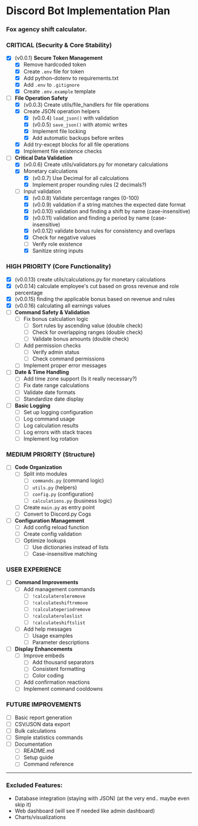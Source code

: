 # Discord Bot Implementation Plan

### Fox agency shift calculator.

### CRITICAL (Security & Core Stability)
- [x] (v0.0.1) **Secure Token Management**
    - [x] Remove hardcoded token
    - [x] Create `.env` file for token
    - [x] Add python-dotenv to requirements.txt
    - [x] Add `.env` to `.gitignore`
    - [x] Create `.env.example` template

- [ ] **File Operation Safety**
    - [x] (v0.0.3) Create utils/file_handlers for file operations
    - [x] Create JSON operation helpers
        - [x] (v0.0.4) `load_json()` with validation
        - [x] (v0.0.5) `save_json()` with atomic writes
        - [x] Implement file locking
        - [x] Add automatic backups before writes
    - [x] Add try-except blocks for all file operations
    - [x] Implement file existence checks

- [ ] **Critical Data Validation**
    - [x] (v0.0.6) Create utils/validators.py for monetary calculations
    - [x] Monetary calculations
        - [x] (v0.0.7) Use Decimal for all calculations
        - [x] Implement proper rounding rules (2 decimals?)
    - [ ] Input validation
        - [x] (v0.0.8) Validate percentage ranges (0-100)
        - [x] (v0.0.9) validation if a string matches the expected date format
        - [x] (v0.0.10) validation and finding a shift by name (case-insensitive)
        - [x] (v0.0.11) validation and finding a period by name (case-insensitive)
        - [x] (v0.0.12) validate bonus rules for consistency and overlaps
        - [x] Check for negative values
        - [ ] Verify role existence
        - [x] Sanitize string inputs

### HIGH PRIORITY (Core Functionality)
- [x] (v0.0.13) create utils/calculations.py for monetary calculations
- [x] (v0.0.14) calculate employee's cut based on gross revenue and role percentage
- [x] (v0.0.15) finding the applicable bonus based on revenue and rules
- [x] (v0.0.16) calculating all earnings values
- [ ] **Command Safety & Validation**
    - [ ] Fix bonus calculation logic
        - [ ] Sort rules by ascending value (double check)
        - [ ] Check for overlapping ranges (double check)
        - [ ] Validate bonus amounts (double check)
    - [ ] Add permission checks
        - [ ] Verify admin status
        - [ ] Check command permissions
    - [ ] Implement proper error messages

- [ ] **Date & Time Handling**
    - [ ] Add time zone support (Is it really necessary?)
    - [ ] Fix date range calculations
    - [ ] Validate date formats
    - [ ] Standardize date display

- [ ] **Basic Logging**
    - [ ] Set up logging configuration
    - [ ] Log command usage
    - [ ] Log calculation results
    - [ ] Log errors with stack traces
    - [ ] Implement log rotation

### MEDIUM PRIORITY (Structure)
- [ ] **Code Organization**
    - [ ] Split into modules
        - [ ] `commands.py` (command logic)
        - [ ] `utils.py` (helpers)
        - [ ] `config.py` (configuration)
        - [ ] `calculations.py` (business logic)
    - [ ] Create `main.py` as entry point
    - [ ] Convert to Discord.py Cogs

- [ ] **Configuration Management**
    - [ ] Add config reload function
    - [ ] Create config validation
    - [ ] Optimize lookups
        - [ ] Use dictionaries instead of lists
        - [ ] Case-insensitive matching

### USER EXPERIENCE
- [ ] **Command Improvements**
    - [ ] Add management commands
        - [ ] `!calculateroleremove`
        - [ ] `!calculateshiftremove`
        - [ ] `!calculateperiodremove`
        - [ ] `!calculateroleslist`
        - [ ] `!calculateshiftslist`
    - [ ] Add help messages
        - [ ] Usage examples
        - [ ] Parameter descriptions

- [ ] **Display Enhancements**
    - [ ] Improve embeds
        - [ ] Add thousand separators
        - [ ] Consistent formatting
        - [ ] Color coding
    - [ ] Add confirmation reactions
    - [ ] Implement command cooldowns

### FUTURE IMPROVEMENTS
- [ ] Basic report generation
- [ ] CSV/JSON data export
- [ ] Bulk calculations
- [ ] Simple statistics commands
- [ ] Documentation
    - [ ] README.md
    - [ ] Setup guide
    - [ ] Command reference

---

### Excluded Features:
- Database integration (staying with JSON) (at the very end.. maybe even skip it)
- Web dashboard (will see If needed like admin dashboard)
- Charts/visualizations